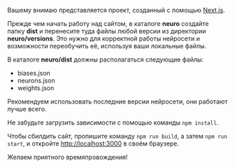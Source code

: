 Вашему внимаю представляется проект, созданный с помощью [Next.js](https://nextjs.org/).

Прежде чем начать работу над сайтом, в каталоге **neuro** создайте папку **dist** и перенесите туда файлы любой версии из директории **neuro/versions**. Это нужно для корректной работы нейросети и возможности переобучить её, используя ваши локальные файлы.

В каталоге **neuro/dist** должны располагаться следующие файлы:
- biases.json
- neurons.json
- weights.json

Рекомендуем использовать последние версии нейросети, они работают лучше всего.

Не забудьте загрузить зависимости с помощью команды `npm install`.

Чтобы сбилдить сайт, пропишите команду `npm run build`, а затем `npm run start`, и откройте [http://localhost:3000](http://localhost:3000) в своём браузере.

Желаем приятного времяпровождения!

